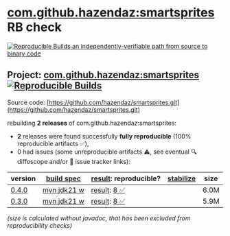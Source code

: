 [com.github.hazendaz:smartsprites](https://central.sonatype.com/artifact/com.github.hazendaz/smartsprites/versions) RB check
=======

[![Reproducible Builds](https://reproducible-builds.org/images/logos/rb.svg) an independently-verifiable path from source to binary code](https://reproducible-builds.org/)

## Project: [com.github.hazendaz:smartsprites](https://central.sonatype.com/artifact/com.github.hazendaz/smartsprites/versions) [![Reproducible Builds](https://img.shields.io/endpoint?url=https://raw.githubusercontent.com/jvm-repo-rebuild/reproducible-central/master/content/com/github/hazendaz/smartsprites/badge.json)](https://github.com/jvm-repo-rebuild/reproducible-central/blob/master/content/com/github/hazendaz/smartsprites/README.md)

Source code: [https://github.com/hazendaz/smartsprites.git](https://github.com/hazendaz/smartsprites.git)

rebuilding **2 releases** of com.github.hazendaz:smartsprites:
- **2** releases were found successfully **fully reproducible** (100% reproducible artifacts :white_check_mark:),
- 0 had issues (some unreproducible artifacts :warning:, see eventual :mag: diffoscope and/or :memo: issue tracker links):

| version | [build spec](/BUILDSPEC.md) | [result](https://reproducible-builds.org/docs/jvm/): reproducible? | [stabilize](https://github.com/google/oss-rebuild/blob/main/cmd/stabilize/README.md) | size |
| -- | --------- | ------ | ------ | -- |
| [0.4.0](https://central.sonatype.com/artifact/com.github.hazendaz/smartsprites/0.4.0/pom) | [mvn jdk21 w](smartsprites-0.4.0.buildspec) | [result](smartsprites-0.4.0.buildinfo): [8 :white_check_mark: ](smartsprites-0.4.0.buildcompare) | | 6.0M |
| [0.3.0](https://central.sonatype.com/artifact/com.github.hazendaz/smartsprites/0.3.0/pom) | [mvn jdk21 w](smartsprites-0.3.0.buildspec) | [result](smartsprites-0.3.0.buildinfo): [8 :white_check_mark: ](smartsprites-0.3.0.buildcompare) | | 5.9M |

<i>(size is calculated without javadoc, that has been excluded from reproducibility checks)</i>
